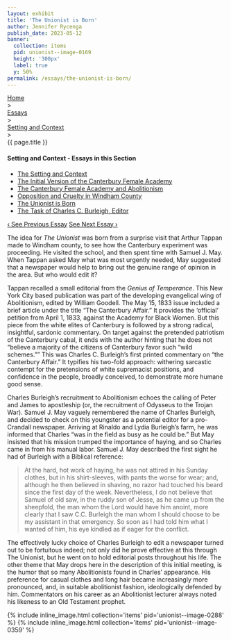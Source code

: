 ```yaml
---
layout: exhibit
title: 'The Unionist is Born'
author: Jennifer Rycenga
publish_date: 2023-05-12
banner:
  collection: items
  pid: unionist--image-0169
  height: '300px'
  label: true
  y: 50%
permalink: /essays/the-unionist-is-born/
---
```

<div class="breadcrumb">
<a href="/unionist/">Home</a>
<div class="caret"> &gt; </div>
<a href="/unionist/essays/">Essays</a>
<div class="caret"> &gt; </div>
<a href="
    /unionist/essays/setting-and-context/
  ">
   Setting and Context
     </a>
<div class="caret"> &gt; </div>
{{ page.title }}
</div>
<div class='section-nav-wrapper'>
<div class='section-nav'>
<h4>Setting and Context - Essays in this Section</h4>
<ul class="nav nav-pills">
  <li class="nav-item">
    <a class="nav-link" href="/unionist/essays/setting-and-context/">The Setting and Context</a>
  </li>
  <li class="nav-item">
    <a class="nav-link" href="/unionist/essays/initial-version/">The Initial Version of the Canterbury Female Academy</a>
  </li>
  <li class="nav-item">
    <a class="nav-link" href="/unionist/essays/canterbury-female-academy-and-abolitionism/">The Canterbury Female Academy and Abolitionism</a>
  </li>
  <li class="nav-item">
    <a class="nav-link" href="/unionist/essays/opposition-and-cruelty/">Opposition and Cruelty in Windham County</a>
  </li>
  <li class="nav-item">
    <a class="nav-link active" href="/unionist/essays/the-unionist-is-born/">The Unionist is Born</a>
  </li>
  <li class="nav-item">
    <a class="nav-link" href="/unionist/essays/the-task-of-charles-c-burleigh/">The Task of Charles C. Burleigh, Editor</a>
  </li>
</ul>
<div class="pagination-nav">
<span class="pagination-link" id="prevlink"><a href="/unionist/essays/opposition-and-cruelty/">‹ See Previous Essay</a></span>
<span class="pagination-link" id="nextlink"><a href="/unionist/essays/the-task-of-charles-c-burleigh/">See Next Essay ›</a></span>
</div>
</div>
</div>

The idea for <em>The Unionist</em> was born from a surprise visit that Arthur Tappan made to Windham county, to see how the Canterbury experiment was proceeding. He visited the school, and then spent time with Samuel J. May. When Tappan asked May what was most urgently needed, May suggested that a newspaper would help to bring out the genuine range of opinion in the area. But who would edit it?

Tappan recalled a small editorial from the <em>Genius of Temperance</em>. This New York City based publication was part of the developing evangelical wing of Abolitionism, edited by William Goodell. The May 15, 1833 issue included a brief article under the title “The Canterbury Affair.” It provides the ‘official’ petition from April 1, 1833, against the Academy for Black Women. But this piece from the white elites of Canterbury is followed by a strong radical, insightful, sardonic commentary. On target against the pretended patriotism of the Canterbury cabal, it ends with the author hinting that he does not “believe a majority of the citizens of Canterbury favor such “wild schemes.”” This was Charles C. Burleigh’s first printed commentary on “the Canterbury Affair.” It typifies his two-fold approach: withering sarcastic contempt for the pretensions of white supremacist positions, and confidence in the people, broadly conceived, to demonstrate more humane good sense.

Charles Burleigh’s recruitment to Abolitionism echoes the calling of Peter and James to apostleship (or, the recruitment of Odysseus to the Trojan War). Samuel J. May vaguely remembered the name of Charles Burleigh, and decided to check on this youngster as a potential editor for a pro-Crandall newspaper. Arriving at Rinaldo and Lydia Burleigh’s farm, he was informed that Charles “was in the field as busy as he could be.” But May insisted that his mission trumped the importance of haying, and so Charles came in from his manual labor. Samuel J. May described the first sight he had of Burleigh with a Biblical reference:

> At the hard, hot work of haying, he was not attired in his Sunday clothes, but in his shirt-sleeves, with pants the worse for wear; and, although he then believed in shaving, no razor had touched his beard since the first day of the week. Nevertheless, I do not believe that Samuel of old saw, in the ruddy son of Jesse, as he came up from the sheepfold, the man whom the Lord would have him anoint, more clearly that I saw C.C. Burleigh the man whom I should choose to be my assistant in that emergency. So soon as I had told him what I wanted of him, his eye kindled as if eager for the conflict.

The effectively lucky choice of Charles Burleigh to edit a newspaper turned out to be fortuitous indeed; not only did he prove effective at this through The Unionist, but he went on to hold editorial posts throughout his life. The other theme that May drops here in the description of this initial meeting, is the humor that so many Abolitionists found in Charles’ appearance. His preference for casual clothes and long hair became increasingly more pronounced, and, in suitable abolitionist fashion, ideologically defended by him. Commentators on his career as an Abolitionist lecturer always noted his likeness to an Old Testament prophet.

{% include inline_image.html collection='items' pid='unionist--image-0288' %}
{% include inline_image.html collection='items' pid='unionist--image-0359' %}
